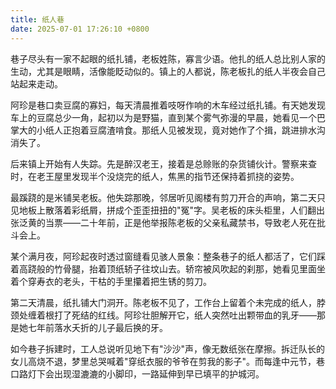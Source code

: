 ```yaml
---
title: 纸人巷
date: 2025-07-01 17:26:10 +0800
---
```


巷子尽头有一家不起眼的纸扎铺，老板姓陈，寡言少语。他扎的纸人总比别人家的生动，尤其是眼睛，活像能眨动似的。镇上的人都说，陈老板扎的纸人半夜会自己站起来走动。

阿珍是巷口卖豆腐的寡妇，每天清晨推着吱呀作响的木车经过纸扎铺。有天她发现车上的豆腐总少一角，起初以为是野猫，直到某个雾气弥漫的早晨，她看见一个巴掌大的小纸人正抱着豆腐渣啃食。那纸人见被发现，竟对她作了个揖，跳进排水沟消失了。

后来镇上开始有人失踪。先是醉汉老王，接着是总赊账的杂货铺伙计。警察来查时，在老王屋里发现半个没烧完的纸人，焦黑的指节还保持着抓挠的姿势。

最蹊跷的是米铺吴老板。他失踪那晚，邻居听见阁楼有剪刀开合的声响，第二天只见地板上散落着彩纸屑，拼成个歪歪扭扭的"冤"字。吴老板的床头柜里，人们翻出张泛黄的当票——二十年前，正是他举报陈老板的父亲私藏禁书，导致老人死在批斗会上。

某个满月夜，阿珍起夜时透过窗缝看见骇人景象：整条巷子的纸人都活了，它们踩着高跷般的竹骨腿，抬着顶纸轿子往坟山去。轿帘被风吹起的刹那，她看见里面坐着个穿寿衣的老头，干枯的手里攥着把生锈的剪刀。

第二天清晨，纸扎铺大门洞开。陈老板不见了，工作台上留着个未完成的纸人，脖颈处缠着根打了死结的红线。阿珍壮胆解开它，纸人突然吐出颗带血的乳牙——那是她七年前落水夭折的儿子最后换的牙。

如今巷子拆建时，工人总说听见地下有"沙沙"声，像无数纸张在摩擦。拆迁队长的女儿高烧不退，梦里总哭喊着"穿纸衣服的爷爷在剪我的影子"。而每逢中元节，巷口路灯下会出现湿漉漉的小脚印，一路延伸到早已填平的护城河。
